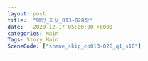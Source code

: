 ```yaml
---
layout: post
title:  "메인_회상_013~028장"
date:   2020-12-17 05:00:00 +0000
categories: Main
Tags: Story Main
SceneCode: ["scene_skip_cp013-028_q1_s10"]
---
```


